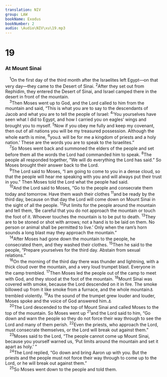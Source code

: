 ```yaml
---
translation: NIV
group: LAW
bookName: Exodus 
bookNumber: 2
audio: \Audio\NIV\xu\19.mp3
---
```


<div class="title"><h1>19</h1><h3>At Mount Sinai </h3></div>
<span class="verse xu_19_1"> <sup>1</sup>On the first day of the third month after the Israelites left Egypt—on that very day—they came to the Desert of Sinai. </span>
<span class="verse xu_19_2"><sup>2</sup>After they set out from Rephidim, they entered the Desert of Sinai, and Israel camped there in the desert in front of the mountain. <br/></span>
<span class="verse xu_19_3"> <sup>3</sup>Then Moses went up to God, and the Lord called to him from the mountain and said, “This is what you are to say to the descendants of Jacob and what you are to tell the people of Israel: </span>
<span class="verse xu_19_4"><sup>4</sup>‘You yourselves have seen what I did to Egypt, and how I carried you on eagles’ wings and brought you to myself. </span>
<span class="verse xu_19_5"><sup>5</sup>Now if you obey me fully and keep my covenant, then out of all nations you will be my treasured possession. Although the whole earth is mine, </span>
<span class="verse xu_19_6"><sup>6</sup>you<a data-toggle="tooltip" data-placement="bottom" title="Or possession, for the whole earth is mine. 6You">⚓</a> will be for me a kingdom of priests and a holy nation.’ These are the words you are to speak to the Israelites.” <br/></span>
<span class="verse xu_19_7"> <sup>7</sup>So Moses went back and summoned the elders of the people and set before them all the words the Lord had commanded him to speak. </span>
<span class="verse xu_19_8"><sup>8</sup>The people all responded together, “We will do everything the Lord has said.” So Moses brought their answer back to the Lord. <br/></span>
<span class="verse xu_19_9"> <sup>9</sup>The Lord said to Moses, “I am going to come to you in a dense cloud, so that the people will hear me speaking with you and will always put their trust in you.” Then Moses told the Lord what the people had said. <br/></span>
<span class="verse xu_19_10"> <sup>10</sup>And the Lord said to Moses, “Go to the people and consecrate them today and tomorrow. Have them wash their clothes </span>
<span class="verse xu_19_11"><sup>11</sup>and be ready by the third day, because on that day the Lord will come down on Mount Sinai in the sight of all the people. </span>
<span class="verse xu_19_12"><sup>12</sup>Put limits for the people around the mountain and tell them, ‘Be careful that you do not approach the mountain or touch the foot of it. Whoever touches the mountain is to be put to death. </span>
<span class="verse xu_19_13"><sup>13</sup>They are to be stoned or shot with arrows; not a hand is to be laid on them. No person or animal shall be permitted to live.’ Only when the ram’s horn sounds a long blast may they approach the mountain.” <br/></span>
<span class="verse xu_19_14"> <sup>14</sup>After Moses had gone down the mountain to the people, he consecrated them, and they washed their clothes. </span>
<span class="verse xu_19_15"><sup>15</sup>Then he said to the people, “Prepare yourselves for the third day. Abstain from sexual relations.” <br/></span>
<span class="verse xu_19_16"> <sup>16</sup>On the morning of the third day there was thunder and lightning, with a thick cloud over the mountain, and a very loud trumpet blast. Everyone in the camp trembled. </span>
<span class="verse xu_19_17"><sup>17</sup>Then Moses led the people out of the camp to meet with God, and they stood at the foot of the mountain. </span>
<span class="verse xu_19_18"><sup>18</sup>Mount Sinai was covered with smoke, because the Lord descended on it in fire. The smoke billowed up from it like smoke from a furnace, and the whole mountain<a data-toggle="tooltip" data-placement="bottom" title="Most Hebrew manuscripts; a few Hebrew manuscripts and Septuagint and all the people">⚓</a> trembled violently. </span>
<span class="verse xu_19_19"><sup>19</sup>As the sound of the trumpet grew louder and louder, Moses spoke and the voice of God answered him.<a data-toggle="tooltip" data-placement="bottom" title="Or and God answered him with thunder">⚓</a><br/></span>
<span class="verse xu_19_20"> <sup>20</sup>The Lord descended to the top of Mount Sinai and called Moses to the top of the mountain. So Moses went up </span>
<span class="verse xu_19_21"><sup>21</sup>and the Lord said to him, “Go down and warn the people so they do not force their way through to see the Lord and many of them perish. </span>
<span class="verse xu_19_22"><sup>22</sup>Even the priests, who approach the Lord, must consecrate themselves, or the Lord will break out against them.” <br/></span>
<span class="verse xu_19_23"> <sup>23</sup>Moses said to the Lord, “The people cannot come up Mount Sinai, because you yourself warned us, ‘Put limits around the mountain and set it apart as holy.’ ” <br/></span>
<span class="verse xu_19_24"> <sup>24</sup>The Lord replied, “Go down and bring Aaron up with you. But the priests and the people must not force their way through to come up to the Lord, or he will break out against them.” <br/></span>
<span class="verse xu_19_25"> <sup>25</sup>So Moses went down to the people and told them. <br/></span>
